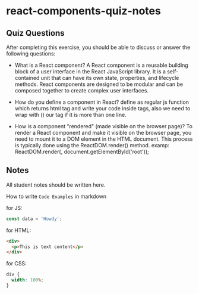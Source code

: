 # react-components-quiz-notes

## Quiz Questions

After completing this exercise, you should be able to discuss or answer the following questions:

- What is a React component?
  A React component is a reusable building block of a user interface in the React JavaScript library. It is a self-contained unit that can have its own state, properties, and lifecycle methods. React components are designed to be modular and can be composed together to create complex user interfaces.

- How do you define a component in React?
  define as regular js function which returns html tag and write your code inside tags, also we need to wrap with () our tag if it is more than one line.
- How is a component "rendered" (made visible on the browser page)?
  To render a React component and make it visible on the browser page, you need to mount it to a DOM element in the HTML document. This process is typically done using the ReactDOM.render() method.
  examp: ReactDOM.render(<MyComponent />, document.getElementById('root'));

## Notes

All student notes should be written here.

How to write `Code Examples` in markdown

for JS:

```javascript
const data = 'Howdy';
```

for HTML:

```html
<div>
  <p>This is text content</p>
</div>
```

for CSS:

```css
div {
  width: 100%;
}
```
